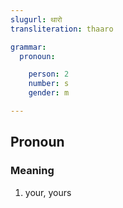 ```yaml
---
slugurl: थारो
transliteration: thaaro

grammar:
  pronoun:

    person: 2
    number: s
    gender: m

---
```


## Pronoun

### Meaning

1. your, yours
